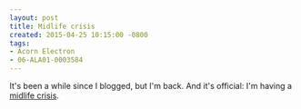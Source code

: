 ```yaml
---
layout: post
title: Midlife crisis
created: 2015-04-25 10:15:00 -0800
tags:
- Acorn Electron
- 06-ALA01-0003584
---
```

It's been a while since I blogged, but I'm back. And it's official: I'm having a
[midlife crisis][1].

[1]: http://www.ebay.com/itm/281670881397


